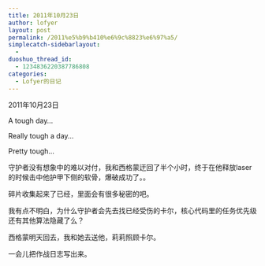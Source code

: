 ```yaml
---
title: 2011年10月23日
author: lofyer
layout: post
permalink: /2011%e5%b9%b410%e6%9c%8823%e6%97%a5/
simplecatch-sidebarlayout:
  - 
duoshuo_thread_id:
  - 1234836220387786808
categories:
  - Lofyer的日记
---
```

2011年10月23日

A tough day&#8230;

Really tough a day&#8230;

Pretty tough&#8230;

守护者没有想象中的难以对付，我和西格蒙迂回了半个小时，终于在他释放laser的时候击中他护甲下侧的软骨，爆破成功了。。

碎片收集起来了已经，里面会有很多秘密的吧。

我有点不明白，为什么守护者会先去找已经受伤的卡尔，核心代码里的任务优先级还有其他算法隐藏了么？

西格蒙明天回去，我和她去送他，莉莉照顾卡尔。

一会儿把作战日志写出来。